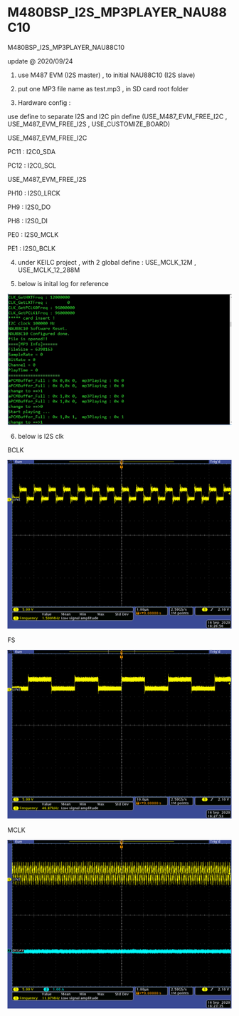 # M480BSP_I2S_MP3PLAYER_NAU88C10
 M480BSP_I2S_MP3PLAYER_NAU88C10

update @ 2020/09/24

1. use M487 EVM (I2S master) , to initial NAU88C10 (I2S slave)

2. put one MP3 file name as test.mp3 , in SD card root folder 

3. Hardware config : 

use define to separate I2S and I2C pin define (USE_M487_EVM_FREE_I2C , USE_M487_EVM_FREE_I2S , USE_CUSTOMIZE_BOARD)

USE_M487_EVM_FREE_I2C

PC11 : I2C0_SDA

PC12 : I2C0_SCL

USE_M487_EVM_FREE_I2S

PH10 : I2S0_LRCK

PH9 : I2S0_DO

PH8 : I2S0_DI

PE0 : I2S0_MCLK

PE1 : I2S0_BCLK

4. under KEILC project , with 2 global define : USE_MCLK_12M , USE_MCLK_12_288M

5. below is inital log for reference

![image](https://github.com/released/M480BSP_I2S_MP3PLAYER_NAU88C10/blob/master/log.jpg)

6. below is I2S clk

BCLK

![image](https://github.com/released/M480BSP_I2S_MP3PLAYER_NAU88C10/blob/master/scope_BCLK.bmp)

FS

![image](https://github.com/released/M480BSP_I2S_MP3PLAYER_NAU88C10/blob/master/scope_FS.bmp)

MCLK

![image](https://github.com/released/M480BSP_I2S_MP3PLAYER_NAU88C10/blob/master/scope_MCLK.bmp)


